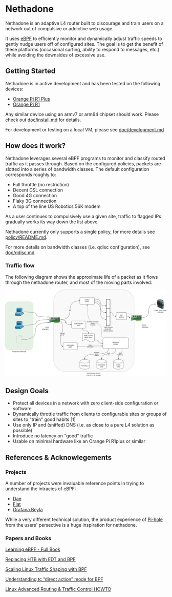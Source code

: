 # Nethadone

Nethadone is an adaptive L4 router built to discourage and train users on a network
out of compulsive or addictive web usage.

It uses [eBPF](https://ebpf.io/) to efficiently monitor and dynamically adjust traffic
speeds
to gently nudge users off of configured sites. The goal is to
get the benefit of these platforms (occasional surfing, ability to respond to messages, 
etc.) while avoiding the downsides of excessive use.


## Getting Started

Nethadone is in active development and has been tested on the following devices:

* [Orange Pi R1 Plus](http://www.orangepi.org/orangepiwiki/index.php/Orange_Pi_R1_Plus)
* [Orange Pi R1](http://www.orangepi.org/orangepiwiki/index.php/Orange_Pi_R1)

Any similar device using an armv7 or arm64 chipset should work.
Please check out [doc/install.md](doc/install.md) for details.

For development or testing on a local VM, please see 
[doc/development.md](doc/development.md)

## How does it work? 

Nethadone leverages several eBPF programs to monitor and classify
routed traffic as it passes through. Based on the configured
policies, packets are slotted into a series of bandwidth classes.
The default configuration corresponds roughly to:

* Full throttle (no restriction)
* Decent DSL connection
* Good 4G connection
* Flaky 3G connection
* A top of the line US Robotics 56K modem

As a user continues to compulsively use a given site, traffic 
to flagged IPs gradually works its way down the list above.

Nethadone currently only supports a single policy, for more details
see [policy/README.md](policy/README.md).

For more details on bandwidth classes (i.e. qdisc configuration), see [doc/qdisc.md](doc/qdisc.md).

### Traffic flow

The following diagram shows the approximate life of a packet as
it flows through the nethadone router, and 
most of the moving parts involved:

![overview](doc/nethadone-overview.png)
## Design Goals

* Protect all devices in a network with zero client-side configuration or software
* Dynamically throttle traffic from clients to configurable sites or groups of sites to "train" good habits [1]
* Use only IP and (sniffed) DNS (i.e. as close to a pure L4 solution as possible)
* Introduce no latency on "good" traffic
* Usable on minimal hardware like an Orange Pi R1plus or similar


## References & Acknowlegements

### Projects

A number of projects were invaluable reference points
in trying to understand the intracies of eBPF:

* [Dae](https://github.com/daeuniverse/dae/)
* [Flat](https://github.com/pouriyajamshidi/flat)
* [Grafana Beyla](https://github.com/grafana/beyla)

While a very different technical solution, the product experience of [Pi-hole](https://github.com/pi-hole/pi-hole) from the users' persective is a huge inspiration for nethadone.


### Papers and Books

[Learning eBPF - Full Book](https://cilium.isovalent.com/hubfs/Learning-eBPF%20-%20Full%20book.pdf)

[Replacing HTB with EDT and BPF](https://netdevconf.info//0x14/pub/papers/55/0x14-paper55-talk-paper.pdf)

[Scaling Linux Traffic
Shaping with BPF](http://vger.kernel.org/lpc_bpf2018_talks/lpc-bpf-2018-shaping.pdf)


[Understanding tc “direct action” mode for BPF](https://qmonnet.github.io/whirl-offload/2020/04/11/tc-bpf-direct-action/)

[Linux Advanced Routing & Traffic Control HOWTO](https://lartc.org/lartc.html)